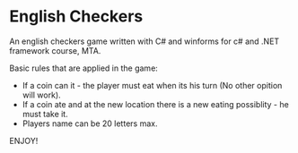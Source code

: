 # English Checkers
An english checkers game written with C# and winforms for c# and .NET framework course, MTA.

Basic rules that are applied in the game:
* If a coin can it - the player must eat when its his turn (No other opition will work).
* If a coin ate and at the new location there is a new eating possiblity - he must take it.
* Players name can be 20 letters max.

ENJOY!
